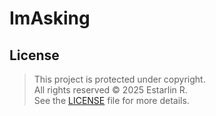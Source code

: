 # ImAsking

## License

> This project is protected under copyright.  
> All rights reserved © 2025 Estarlin R.  
> See the [LICENSE](../../LICENSE) file for more details.
